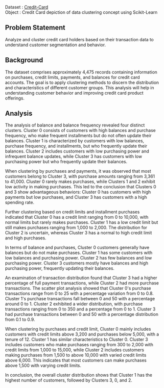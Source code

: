 Dataset : [Credit-Card](./Adhy_Arya.csv)  
Object  : Credit Card depiction of data clustering concept using Scikit-Learn 

## Problem Statement ##
Analyze and cluster credit card holders based on their transaction data to understand customer segmentation and behavior.

## Background
The dataset comprises approximately 4,475 records containing information on purchases, credit limits, payments, and balances for credit card accounts. The goal is to apply clustering methods to discern the distribution and characteristics of different customer groups. This analysis will help in understanding customer behavior and improving credit card product offerings.

## Analysis
The analysis of balance and balance frequency revealed four distinct clusters. Cluster 0 consists of customers with high balances and purchase frequency, who make frequent installments but do not often update their balances. Cluster 1 is characterized by customers with low balances, purchase frequency, and installments, but who frequently update their balances. Cluster 2 includes customers with low purchasing power and infrequent balance updates, while Cluster 3 has customers with low purchasing power but who frequently update their balances.

When clustering by purchases and payments, it was observed that most customers belong to Cluster 3, with purchase amounts ranging from 3,361 to 41,000. Cluster 0 rarely makes purchases, while Clusters 1 and 2 exhibit low activity in making purchases. This led to the conclusion that Clusters 0 and 3 show advantageous behaviors: Cluster 0 has customers with high payments but low purchases, and Cluster 3 has customers with a high spending rate.

Further clustering based on credit limits and installment purchases indicated that Cluster 0 has a credit limit ranging from 0 to 10,000, with normal limits but rarely makes purchases. Cluster 1 has a low credit limit but still makes purchases ranging from 1,000 to 2,000. The distribution for Cluster 2 is uncertain, whereas Cluster 3 has a normal to high credit limit and high purchases.

In terms of balance and purchases, Cluster 0 customers generally have balances but do not make purchases. Cluster 1 has some customers with low balances and purchasing power. Cluster 2 has few balances and low purchasing power. Cluster 3 customers mostly have balances and high purchasing power, frequently updating their balances.

An examination of transaction distribution found that Cluster 3 had a higher percentage of full payment transactions, while Cluster 2 had more purchase transactions. The scatter plot analysis showed that Cluster 0's purchase transactions range from 0 to 25 with a percentage variation from 0 to 0.8. Cluster 1's purchase transactions fall between 0 and 50 with a percentage around 0 to 1. Cluster 2 exhibited a wider distribution, with purchase transactions ranging from 0 to 350 and a percentage from 0 to 1. Cluster 3 had purchase transactions between 0 and 50 with a percentage distribution from 0.1 to 0.9.

When clustering by purchases and credit limit, Cluster 0 mainly includes customers with credit limits above 3,200 and purchases below 5,000, with a tenure of 12. Cluster 1 has similar characteristics to Cluster 0. Cluster 3 includes customers who make purchases ranging from 300 to 2,000 with credit limits from 1,000 to 15,000, while Cluster 2 includes customers making purchases from 1,500 to above 10,000 with varied credit limits above 6,000. This indicates that most customers can make purchases above 1,500 with varying credit limits.

In conclusion, the overall cluster distribution shows that Cluster 1 has the highest number of customers, followed by Clusters 3, 0, and 2.



